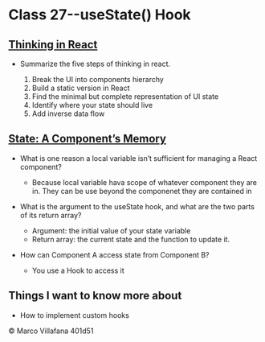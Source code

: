 # Class 27--useState() Hook

## [Thinking in React](https://react.dev/learn/thinking-in-react)

+ Summarize the five steps of thinking in react.

  1. Break the UI into components hierarchy
  2. Build a static version in React
  3. Find the minimal but complete representation of UI state
  4. Identify where your state should live
  5. Add inverse data flow

## [State: A Component’s Memory](https://react.dev/learn/state-a-components-memory)

+ What is one reason a local variable isn’t sufficient for managing a React component?

  + Because local variable hava scope of whatever component they are in. They can be use beyond the componenet they are contained in

+ What is the argument to the useState hook, and what are the two parts of its return array?

  + Argument: the initial value of your state variable
  + Return array: the current state and the function to update it.

+ How can Component A access state from Component B?

  + You use a Hook to access it  

## Things I want to know more about

+ How to implement custom hooks

© Marco Villafana 401d51
